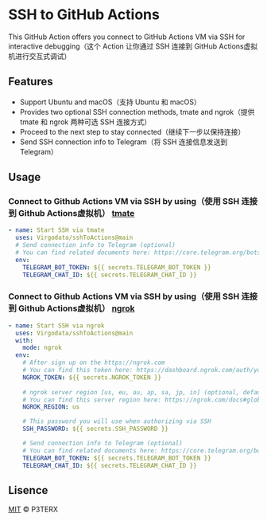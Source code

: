 # SSH to GitHub Actions

This GitHub Action offers you connect to GitHub Actions VM via SSH for interactive debugging（这个 Action 让你通过 SSH 连接到 GitHub Actions虚拟机进行交互式调试）

## Features

- Support Ubuntu and macOS（支持 Ubuntu 和 macOS）
- Provides two optional SSH connection methods, tmate and ngrok（提供 tmate 和 ngrok 两种可选 SSH 连接方式）
- Proceed to the next step to stay connected（继续下一步以保持连接）
- Send SSH connection info to Telegram（将 SSH 连接信息发送到 Telegram）

## Usage

### Connect to Github Actions VM via SSH by using（使用 SSH 连接到 Github Actions虚拟机） [tmate](https://tmate.io)

```yaml
- name: Start SSH via tmate
  uses: Virgodata/sshToActions@main
  # Send connection info to Telegram (optional)
  # You can find related documents here: https://core.telegram.org/bots
  env:
    TELEGRAM_BOT_TOKEN: ${{ secrets.TELEGRAM_BOT_TOKEN }}
    TELEGRAM_CHAT_ID: ${{ secrets.TELEGRAM_CHAT_ID }}
```

### Connect to Github Actions VM via SSH by using（使用 SSH 连接到 Github Actions虚拟机） [ngrok](https://ngrok.com)

```yaml
- name: Start SSH via ngrok
  uses: Virgodata/sshToActions@main
  with:
    mode: ngrok
  env:
    # After sign up on the https://ngrok.com
    # You can find this token here: https://dashboard.ngrok.com/auth/your-authtoken
    NGROK_TOKEN: ${{ secrets.NGROK_TOKEN }}
    
    # ngrok server region [us, eu, au, ap, sa, jp, in] (optional, default: us)
    # You can find this server region here: https://ngrok.com/docs#global-locations
    NGROK_REGION: us

    # This password you will use when authorizing via SSH
    SSH_PASSWORD: ${{ secrets.SSH_PASSWORD }}

    # Send connection info to Telegram (optional)
    # You can find related documents here: https://core.telegram.org/bots
    TELEGRAM_BOT_TOKEN: ${{ secrets.TELEGRAM_BOT_TOKEN }}
    TELEGRAM_CHAT_ID: ${{ secrets.TELEGRAM_CHAT_ID }}
```

## Lisence

[MIT](https://github.com/P3TERX/ssh2actions/blob/main/LICENSE) © P3TERX
